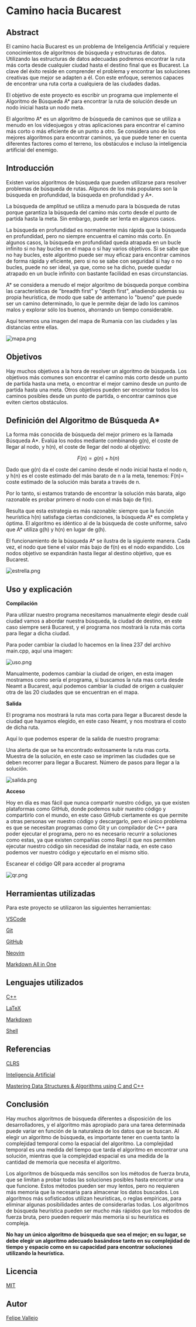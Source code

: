 # Camino hacia Bucarest
## Abstract
El camino hacia Bucarest es un problema de Inteligencia Artificial y requiere conocimientos de algoritmos de búsqueda y estructuras de datos. Utilizando las estructuras de datos adecuadas podremos encontrar la ruta más corta desde cualquier ciudad hasta el destino final que es Bucarest. La clave del éxito reside en comprender el problema y encontrar las soluciones creativas que mejor se adapten a él. Con este enfoque, seremos capaces de encontrar una ruta corta a cualquiera de las ciudades dadas.

El objetivo de este proyecto es escribir un programa que implemente el Algoritmo de Búsqueda A* para encontrar la ruta de solución desde un nodo inicial hasta un nodo meta.

El algoritmo A* es un algoritmo de búsqueda de caminos que se utiliza a menudo en los videojuegos y otras aplicaciones para encontrar el camino más corto o más eficiente de un punto a otro. Se considera uno de los mejores algoritmos para encontrar caminos, ya que puede tener en cuenta diferentes factores como el terreno, los obstáculos e incluso la inteligencia artificial del enemigo.

## Introducción

Existen varios algoritmos de búsqueda que pueden utilizarse para resolver problemas de búsqueda de rutas. Algunos de los más populares son la búsqueda en profundidad, la búsqueda en profundidad y A*.

La búsqueda de amplitud se utiliza a menudo para la búsqueda de rutas porque garantiza la búsqueda del camino más corto desde el punto de partida hasta la meta. Sin embargo, puede ser lenta en algunos casos.

La búsqueda en profundidad es normalmente más rápida que la búsqueda en profundidad, pero no siempre encuentra el camino más corto.  En algunos casos, la búsqueda en profundidad queda atrapada en un bucle infinito si no hay bucles en el mapa o si hay varios objetivos.  Si se sabe que no hay bucles, este algoritmo puede ser muy eficaz para encontrar caminos de forma rápida y eficiente, pero si no se sabe con seguridad si hay o no bucles, puede no ser ideal, ya que, como se ha dicho, puede quedar atrapado en un bucle infinito con bastante facilidad en esas circunstancias.

 A* se considera a menudo el mejor algoritmo de búsqueda porque combina las características de "breadth first" y "depth first", añadiendo además su propia heurística, de modo que sabe de antemano lo "bueno" que puede ser un camino determinado, lo que le permite dejar de lado los caminos malos y explorar sólo los buenos, ahorrando un tiempo considerable.

Aquí tenemos una imagen del mapa de Rumania con las ciudades y las distancias entre ellas.

 ![mapa.png](mapa.png)

## Objetivos
Hay muchos objetivos a la hora de resolver un algoritmo de búsqueda. Los objetivos más comunes son encontrar el camino más corto desde un punto de partida hasta una meta, o encontrar el mejor camino desde un punto de partida hasta una meta. Otros objetivos pueden ser encontrar todos los caminos posibles desde un punto de partida, o encontrar caminos que eviten ciertos obstáculos.

## Definición del Algoritmo de Búsqueda A*
La forma más conocida de búsqueda del mejor primero es la llamada Búsqueda A*. 
Evalúa los nodos mediante combinando g(n), el coste de llegar al nodo, y h(n), el coste de llegar del nodo al objetivo:

$$F(n) = g(n) + h(n)$$

Dado que g(n) da el coste del camino desde el nodo inicial hasta el nodo n, y h(n) es el coste estimado del
más barato de n a la meta, tenemos:
F(n)= coste estimado de la solución más barata a través de n.

Por lo tanto, si estamos tratando de encontrar la solución más barata, algo razonable es probar primero el nodo con
el más bajo de f(n).

Resulta que esta estrategia es más razonable: siempre que la función heurística h(n) satisfaga ciertas condiciones, la búsqueda A* es completa y óptima. El algoritmo es idéntico al de la búsqueda de coste uniforme, salvo que A* utiliza g(h) y h(n) en lugar de g(h).

El funcionamiento de la búsqueda A* se ilustra de la siguiente manera. Cada vez, el nodo que tiene el valor más bajo de f(n) es el nodo expandido.
Los nodos objetivo se expandirán hasta llegar al destino objetivo, que es Bucarest.

![estrella.png](estrella.png)

## Uso y explicación
**Compilación**

Para utilizar nuestro programa necesitamos manualmente elegir desde cuál ciudad vamos a abordar nuestra búsqueda, la ciudad de destino, en este caso siempre será Bucarest, y el programa nos mostrará la ruta más corta para llegar a dicha ciudad.

Para poder cambiar la ciudad lo hacemos en la línea 237 del archivo main.cpp, aquí una imagen:

![uso.png](uso.png)

Manualmente, podemos cambiar la ciudad de origen, en esta imagen mostramos como sería el programa, si buscamos la ruta mas corta desde Neamt a Bucarest, aquí podemos cambiar la ciudad de origen a cualquier otra de las 20 ciudades que se encuentran en el mapa.

**Salida**

El programa nos mostrará la ruta mas corta para llegar a Bucarest desde la ciudad que hayamos elegido, en este caso Neamt, y nos mostrara el costo de dicha ruta.

Aquí lo que podemos esperar de la salida de nuestro programa:

Una alerta de que se ha encontrado exitosamente la ruta mas corta.
Muestra de la solución, en este caso se imprimen las ciudades que se deben recorrer para llegar a Bucarest.
Número de pasos para llegar a la solución.

![salida.png](salida.png)

**Acceso**

Hoy en día es mas fácil que nunca compartir nuestro código, ya que existen plataformas como GitHub, donde podemos subir nuestro código y compartirlo con el mundo, en este caso GitHub ciertamente es que permite a otras personas ver nuestro código y descargarlo, pero el único problema es que se necesitan programas como Git y un compilador de C++ para poder ejecutar el programa, pero no es necesario recurrir a soluciones como estas, ya que existen compañías como Repl.it que nos permiten ejecutar nuestro código sin necesidad de instalar nada, en este caso podemos ver nuestro código y ejecutarlo en el mismo sitio.

Escanear el código QR para acceder al programa

![qr.png](qr.png)

## Herramientas utilizadas
Para este proyecto se utilizaron las siguientes herramientas:

[VSCode](https://code.visualstudio.com/)

[Git](https://git-scm.com/)

[GitHub](www.github.com)

[Neovim](https://neovim.io/)

[Markdown All in One](https://marketplace.visualstudio.com/items?itemName=yzhang.markdown-all-in-one)

## Lenguajes utilizados

[C++](https://www.cplusplus.com/)

[LaTeX](https://www.latex-project.org/)

[Markdown](https://www.markdownguide.org/)

[Shell](https://en.wikipedia.org/wiki/Shell_script)

## Referencias

[CLRS](https://www.amazon.com/Introduction-Algorithms-3rd-MIT-Press/dp/0262033844)

[Inteligencia Artificial](https://www.amazon.com/Artificial-Intelligence-3rd-Stuart-Russell/dp/0136042597)

[Mastering Data Structures & Algorithms using C and C++](https://www.udemy.com/course/datastructurescncpp/)

## Conclusión
Hay muchos algoritmos de búsqueda diferentes a disposición de los desarrolladores, y el algoritmo más apropiado para una tarea determinada puede variar en función de la naturaleza de los datos que se buscan. Al elegir un algoritmo de búsqueda, es importante tener en cuenta tanto la complejidad temporal como la espacial del algoritmo. La complejidad temporal es una medida del tiempo que tarda el algoritmo en encontrar una solución, mientras que la complejidad espacial es una medida de la cantidad de memoria que necesita el algoritmo.

Los algoritmos de búsqueda más sencillos son los métodos de fuerza bruta, que se limitan a probar todas las soluciones posibles hasta encontrar una que funcione. Estos métodos pueden ser muy lentos, pero no requieren más memoria que la necesaria para almacenar los datos buscados. Los algoritmos más sofisticados utilizan heurísticas, o reglas empíricas, para eliminar algunas posibilidades antes de considerarlas todas. Los algoritmos de búsqueda heurística pueden ser mucho más rápidos que los métodos de fuerza bruta, pero pueden requerir más memoria si su heurística es compleja.

**No hay un único algoritmo de búsqueda que sea el mejor; en su lugar, se debe elegir un algoritmo adecuado basándose tanto en su complejidad de tiempo y espacio como en su capacidad para encontrar soluciones utilizando la heurística.**

## Licencia
[MIT](LICENSE)

## Autor
[Felipe Vallejo](https://www.linkedin.com/in/felipe-vallejo-200188/)
